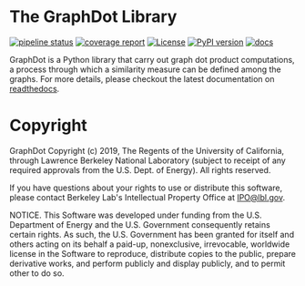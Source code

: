 # The GraphDot Library

[![pipeline status](https://gitlab.com/yhtang/graphdot/badges/master/pipeline.svg)](https://gitlab.com/yhtang/graphdot/commits/master)
[![coverage report](https://gitlab.com/yhtang/graphdot/badges/master/coverage.svg)](https://gitlab.com/yhtang/graphdot/commits/master)
[![License](https://img.shields.io/badge/License-BSD%203--Clause-blue.svg)](https://opensource.org/licenses/BSD-3-Clause)
[![PyPI version](https://badge.fury.io/py/graphdot.svg)](https://badge.fury.io/py/graphdot)
[![docs](https://readthedocs.org/projects/graphdot/badge/?version=latest&style=flat)](https://graphdot.readthedocs.org/)

GraphDot is a Python library that carry out graph dot product computations, a process through which a similarity measure can be defined among the graphs. For more details, please checkout the latest documentation on [readthedocs](https://graphdot.readthedocs.io/).

# Copyright

GraphDot Copyright (c) 2019, The Regents of the University of California,
through Lawrence Berkeley National Laboratory (subject to receipt of any
required approvals from the U.S. Dept. of Energy).  All rights reserved.

If you have questions about your rights to use or distribute this software,
please contact Berkeley Lab's Intellectual Property Office at
IPO@lbl.gov.

NOTICE.  This Software was developed under funding from the U.S. Department
of Energy and the U.S. Government consequently retains certain rights.  As
such, the U.S. Government has been granted for itself and others acting on
its behalf a paid-up, nonexclusive, irrevocable, worldwide license in the
Software to reproduce, distribute copies to the public, prepare derivative
works, and perform publicly and display publicly, and to permit other to do
so.